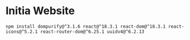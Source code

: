 # Initia Website

```
npm install dompurify@^3.1.6 react@^18.3.1 react-dom@^18.3.1 react-icons@^5.2.1 react-router-dom@^6.25.1 uuidv4@^6.2.13
```
